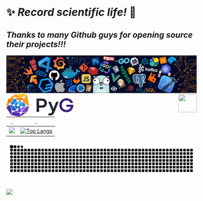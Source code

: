 # ✨ _Record scientific life!_ 👋
## _Thanks to many Github guys for opening source their projects!!!_

![](./Image/1.png)
 <a> <img src="https://raw.githubusercontent.com/pyg-team/pyg_sphinx_theme/master/pyg_sphinx_theme/static/img/pyg_logo_text.svg?sanitize=true" align="left" height="60" > <a href="https://www.python.org/"><img src="https://upload.wikimedia.org/wikipedia/commons/c/c3/Python-logo-notext.svg" align="right" height="48" width="48" ></a>





| .                                                                                                                                       | .                                                                                                                         |
|-----------------------------------------------------------------------------------------------------------------------------------------|---------------------------------------------------------------------------------------------------------------------------|
| <div align="left"> <img height="137px" src="https://github-readme-stats.vercel.app/api?username=sun0225SUN&hide_title=true&hide_border=true&show_icons=trueline_height=21&text_color=000&icon_color=000&bg_color=0,ea6161,ffc64d,fffc4d,52fa5a&theme=graywhite" /> </div>   | [![Top Langs](https://github-readme-stats.vercel.app/api/top-langs/?username=anuraghazra&layout=compact)](https://github.com/anuraghazra/github-readme-stats)  |
<!--   green snake -->
![suxiao1824308603's github activity graph](https://raw.githubusercontent.com/BEPb/BEPb/output/github-contribution-grid-snake.svg)
<!--   stats + languages -->
  
<!--   profile-green-animate -->
![](./profile-3d-contrib/profile-green-animate.svg)

  

<!--
**suxiao1824308603/suxiao1824308603** is a ✨ _special_ ✨ repository because its `README.md` (this file) appears on your GitHub profile.
:hash
Here are some ideas to get you started:

- 🔭 I’m currently working on ...
- 🌱 I’m currently learning ...
- 👯 I’m looking to collaborate on ...
- 🤔 I’m looking for help with ...
- 💬 Ask me about ...
- 📫 How to reach me: ...
- 😄 Pronouns: ...
- ⚡ Fun fact: ...
-->
